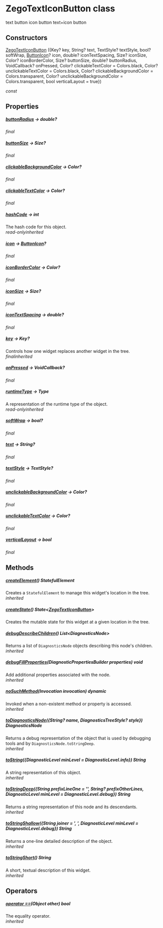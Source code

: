 


# ZegoTextIconButton class









<p>text button
icon button
text+icon button</p>




## Constructors

[ZegoTextIconButton](../zego_uikit_prebuilt_live_audio_room/ZegoTextIconButton/ZegoTextIconButton.md) ({Key? key, String? text, TextStyle? textStyle, bool? softWrap, [ButtonIcon](../zego_uikit_prebuilt_live_audio_room/ButtonIcon-class.md)? icon, double? iconTextSpacing, Size? iconSize, Color? iconBorderColor, Size? buttonSize, double? buttonRadius, VoidCallback? onPressed, Color? clickableTextColor = Colors.black, Color? unclickableTextColor = Colors.black, Color? clickableBackgroundColor = Colors.transparent, Color? unclickableBackgroundColor = Colors.transparent, bool verticalLayout = true})

  _const_ 


## Properties

##### [buttonRadius](../zego_uikit_prebuilt_live_audio_room/ZegoTextIconButton/buttonRadius.md) &#8594; double?



  
_<span class="feature">final</span>_



##### [buttonSize](../zego_uikit_prebuilt_live_audio_room/ZegoTextIconButton/buttonSize.md) &#8594; Size?



  
_<span class="feature">final</span>_



##### [clickableBackgroundColor](../zego_uikit_prebuilt_live_audio_room/ZegoTextIconButton/clickableBackgroundColor.md) &#8594; Color?



  
_<span class="feature">final</span>_



##### [clickableTextColor](../zego_uikit_prebuilt_live_audio_room/ZegoTextIconButton/clickableTextColor.md) &#8594; Color?



  
_<span class="feature">final</span>_



##### [hashCode](../zego_uikit_prebuilt_live_audio_room/ZegoTextIconButton/hashCode.md) &#8594; int



The hash code for this object.  
_<span class="feature">read-only</span><span class="feature">inherited</span>_



##### [icon](../zego_uikit_prebuilt_live_audio_room/ZegoTextIconButton/icon.md) &#8594; [ButtonIcon](../zego_uikit_prebuilt_live_audio_room/ButtonIcon-class.md)?



  
_<span class="feature">final</span>_



##### [iconBorderColor](../zego_uikit_prebuilt_live_audio_room/ZegoTextIconButton/iconBorderColor.md) &#8594; Color?



  
_<span class="feature">final</span>_



##### [iconSize](../zego_uikit_prebuilt_live_audio_room/ZegoTextIconButton/iconSize.md) &#8594; Size?



  
_<span class="feature">final</span>_



##### [iconTextSpacing](../zego_uikit_prebuilt_live_audio_room/ZegoTextIconButton/iconTextSpacing.md) &#8594; double?



  
_<span class="feature">final</span>_



##### [key](../zego_uikit_prebuilt_live_audio_room/ZegoTextIconButton/key.md) &#8594; Key?



Controls how one widget replaces another widget in the tree.  
_<span class="feature">final</span><span class="feature">inherited</span>_



##### [onPressed](../zego_uikit_prebuilt_live_audio_room/ZegoTextIconButton/onPressed.md) &#8594; VoidCallback?



  
_<span class="feature">final</span>_



##### [runtimeType](../zego_uikit_prebuilt_live_audio_room/ZegoTextIconButton/runtimeType.md) &#8594; Type



A representation of the runtime type of the object.  
_<span class="feature">read-only</span><span class="feature">inherited</span>_



##### [softWrap](../zego_uikit_prebuilt_live_audio_room/ZegoTextIconButton/softWrap.md) &#8594; bool?



  
_<span class="feature">final</span>_



##### [text](../zego_uikit_prebuilt_live_audio_room/ZegoTextIconButton/text.md) &#8594; String?



  
_<span class="feature">final</span>_



##### [textStyle](../zego_uikit_prebuilt_live_audio_room/ZegoTextIconButton/textStyle.md) &#8594; TextStyle?



  
_<span class="feature">final</span>_



##### [unclickableBackgroundColor](../zego_uikit_prebuilt_live_audio_room/ZegoTextIconButton/unclickableBackgroundColor.md) &#8594; Color?



  
_<span class="feature">final</span>_



##### [unclickableTextColor](../zego_uikit_prebuilt_live_audio_room/ZegoTextIconButton/unclickableTextColor.md) &#8594; Color?



  
_<span class="feature">final</span>_



##### [verticalLayout](../zego_uikit_prebuilt_live_audio_room/ZegoTextIconButton/verticalLayout.md) &#8594; bool



  
_<span class="feature">final</span>_





## Methods

##### [createElement](../zego_uikit_prebuilt_live_audio_room/ZegoTextIconButton/createElement.md)() StatefulElement



Creates a <code>StatefulElement</code> to manage this widget's location in the tree.  
_<span class="feature">inherited</span>_



##### [createState](../zego_uikit_prebuilt_live_audio_room/ZegoTextIconButton/createState.md)() State&lt;[ZegoTextIconButton](../zego_uikit_prebuilt_live_audio_room/ZegoTextIconButton-class.md)>



Creates the mutable state for this widget at a given location in the tree.  




##### [debugDescribeChildren](../zego_uikit_prebuilt_live_audio_room/ZegoTextIconButton/debugDescribeChildren.md)() List&lt;DiagnosticsNode>



Returns a list of <code>DiagnosticsNode</code> objects describing this node's
children.  
_<span class="feature">inherited</span>_



##### [debugFillProperties](../zego_uikit_prebuilt_live_audio_room/ZegoTextIconButton/debugFillProperties.md)(DiagnosticPropertiesBuilder properties) void



Add additional properties associated with the node.  
_<span class="feature">inherited</span>_



##### [noSuchMethod](../zego_uikit_prebuilt_live_audio_room/ZegoTextIconButton/noSuchMethod.md)(Invocation invocation) dynamic



Invoked when a non-existent method or property is accessed.  
_<span class="feature">inherited</span>_



##### [toDiagnosticsNode](../zego_uikit_prebuilt_live_audio_room/ZegoTextIconButton/toDiagnosticsNode.md)({String? name, DiagnosticsTreeStyle? style}) DiagnosticsNode



Returns a debug representation of the object that is used by debugging
tools and by <code>DiagnosticsNode.toStringDeep</code>.  
_<span class="feature">inherited</span>_



##### [toString](../zego_uikit_prebuilt_live_audio_room/ZegoTextIconButton/toString.md)({DiagnosticLevel minLevel = DiagnosticLevel.info}) String



A string representation of this object.  
_<span class="feature">inherited</span>_



##### [toStringDeep](../zego_uikit_prebuilt_live_audio_room/ZegoTextIconButton/toStringDeep.md)({String prefixLineOne = '', String? prefixOtherLines, DiagnosticLevel minLevel = DiagnosticLevel.debug}) String



Returns a string representation of this node and its descendants.  
_<span class="feature">inherited</span>_



##### [toStringShallow](../zego_uikit_prebuilt_live_audio_room/ZegoTextIconButton/toStringShallow.md)({String joiner = ', ', DiagnosticLevel minLevel = DiagnosticLevel.debug}) String



Returns a one-line detailed description of the object.  
_<span class="feature">inherited</span>_



##### [toStringShort](../zego_uikit_prebuilt_live_audio_room/ZegoTextIconButton/toStringShort.md)() String



A short, textual description of this widget.  
_<span class="feature">inherited</span>_





## Operators

##### [operator ==](../zego_uikit_prebuilt_live_audio_room/ZegoTextIconButton/operator_equals.md)(Object other) bool



The equality operator.  
_<span class="feature">inherited</span>_















